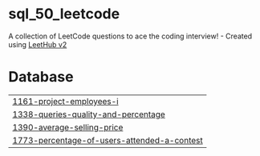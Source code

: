 # sql_50_leetcode
A collection of LeetCode questions to ace the coding interview! - Created using [LeetHub v2](https://github.com/arunbhardwaj/LeetHub-2.0)


# Database
|  |
| ------- |
| [1161-project-employees-i](https://github.com/Nehakanki/sql_50_leetcode/tree/master/1161-project-employees-i) |
| [1338-queries-quality-and-percentage](https://github.com/Nehakanki/sql_50_leetcode/tree/master/1338-queries-quality-and-percentage) |
| [1390-average-selling-price](https://github.com/Nehakanki/sql_50_leetcode/tree/master/1390-average-selling-price) |
| [1773-percentage-of-users-attended-a-contest](https://github.com/Nehakanki/sql_50_leetcode/tree/master/1773-percentage-of-users-attended-a-contest) |